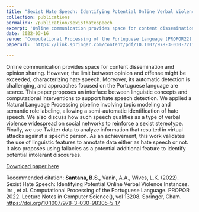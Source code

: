 ```yaml
---
title: "Sexist Hate Speech: Identifying Potential Online Verbal Violence Instances"
collection: publications
permalink: /publication/sexisthatespeech
excerpt: 'Online communication provides space for content dissemination and opinion sharing. However, the limit between opinion and offense might be exceeded, characterizing hate speech. Moreover, its automatic detection is challenging, and approaches focused on the Portuguese language are scarce. This paper proposes an interface between linguistic concepts and computational interventions to support hate speech detection. We applied a Natural Language Processing pipeline involving topic modeling and semantic role labeling, allowing a semi-automatic identification of hate speech. We also discuss how such speech qualifies as a type of verbal violence widespread on social networks to reinforce a sexist stereotype. Finally, we use Twitter data to analyze information that resulted in virtual attacks against a specific person. As an achievement, this work validates the use of linguistic features to annotate data either as hate speech or not. It also proposes using fallacies as a potential additional feature to identify potential intolerant discourses.'
date: 2022-03-16
venue: 'Computational Processing of the Portuguese Language (PROPOR22)'
paperurl: 'https://link.springer.com/content/pdf/10.1007/978-3-030-72113-8.pdf'

---
```


Online communication provides space for content dissemination and opinion sharing. However, the limit between opinion and offense might be exceeded, characterizing hate speech. Moreover, its automatic detection is challenging, and approaches focused on the Portuguese language are scarce. This paper proposes an interface between linguistic concepts and computational interventions to support hate speech detection. We applied a Natural Language Processing pipeline involving topic modeling and semantic role labeling, allowing a semi-automatic identification of hate speech. We also discuss how such speech qualifies as a type of verbal violence widespread on social networks to reinforce a sexist stereotype. Finally, we use Twitter data to analyze information that resulted in virtual attacks against a specific person. As an achievement, this work validates the use of linguistic features to annotate data either as hate speech or not. It also proposes using fallacies as a potential additional feature to identify potential intolerant discourses.

[Download paper here](https://link.springer.com/chapter/10.1007/978-3-030-98305-5_17)

Recommended citation: **Santana, B.S.**, Vanin, A.A., Wives, L.K. (2022). Sexist Hate Speech: Identifying Potential Online Verbal Violence Instances. In: , et al. Computational Processing of the Portuguese Language. PROPOR 2022. Lecture Notes in Computer Science(), vol 13208. Springer, Cham. https://doi.org/10.1007/978-3-030-98305-5_17
